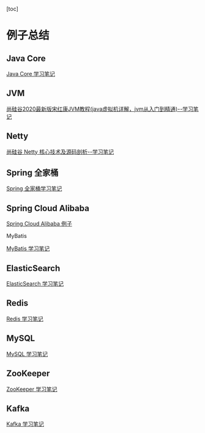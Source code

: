 [toc]

# 例子总结

## Java Core

[Java Core 学习笔记](https://github.com/HomanLiang/study-demo/blob/main/java-core-demo/document/index.md)



## JVM

[尚硅谷2020最新版宋红康JVM教程(java虚拟机详解，jvm从入门到精通)--学习笔记](https://github.com/HomanLiang/study-demo/blob/main/jvm-demo/document/index.md)



## Netty

[尚硅谷 Netty 核心技术及源码剖析--学习笔记]( https://github.com/HomanLiang/study-demo/blob/main/netty-demo/document/index.md )



## Spring 全家桶

[Spring 全家桶学习笔记]( https://github.com/HomanLiang/study-demo/blob/main/spring-demo/document/index.md )



## Spring Cloud Alibaba

[Spring Cloud Alibaba 例子](https://github.com/HomanLiang/study-demo/blob/main/spring-cloud-alibaba-demo/index.md )



MyBatis

[MyBatis 学习笔记](https://github.com/HomanLiang/study-demo/blob/main/mybatis-demo/index.md )



## ElasticSearch

[ElasticSearch 学习笔记](https://github.com/HomanLiang/study-demo/blob/main/elastic-search-demo/document/index.md )



## Redis

[Redis 学习笔记](https://github.com/HomanLiang/study-demo/blob/main/redis-demo/document/index.md)



## MySQL

[MySQL 学习笔记](https://github.com/HomanLiang/study-demo/blob/main/mysql-demo/document/index.md)



## ZooKeeper

[ZooKeeper 学习笔记](https://github.com/HomanLiang/study-demo/blob/main/zookeeper-demo/document/index.md)



## Kafka

[Kafka 学习笔记](https://github.com/HomanLiang/study-demo/blob/main/kafka-demo/document/index.md)

